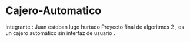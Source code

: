 # Cajero-Automatico
Integrante : Juan esteban lugo hurtado
Proyecto final de algoritmos 2 , es un cajero automático sin interfaz de usuario .
